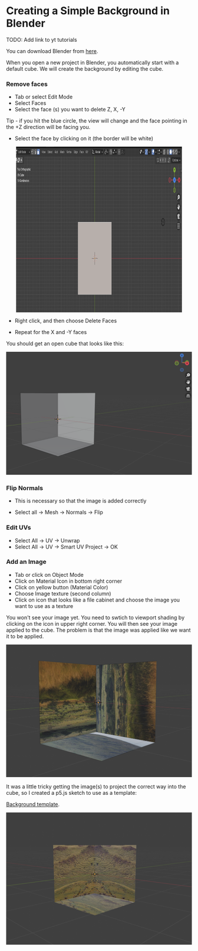 # Creating a Simple Background in Blender

TODO: Add link to yt tutorials

You can download Blender from [here](https://www.blender.org/download/).

When you open a new project in Blender, you automatically start with a default cube. We will create the background by editing the cube.

### Remove faces

- Tab or select Edit Mode
- Select Faces
- Select the face (s) you want to delete Z, X, -Y

Tip - if you hit the blue circle, the view will change and the face pointing in the +Z direction will be facing you.

- Select the face by clicking on it (the border will be white)

<img class="img" src="assets/delete-Z.png" alt="Deleting the positive Z face" style=" display: block;
    margin-left: auto;
    margin-right: auto;" width="450" height="450">

- Right click, and then choose Delete Faces

- Repeat for the X and -Y faces

You should get an open cube that looks like this:

![cube-with-deleted-faces](assets/cube-with-deleted-faces.png)

### Flip Normals

- This is necessary so that the image is added correctly

- Select all -> Mesh -> Normals -> Flip

### Edit UVs

- Select All -> UV -> Unwrap
- Select All -> UV -> Smart UV Project -> OK

### Add an Image

- Tab or click on Object Mode
- Click on Material Icon in bottom right corner
- Click on yellow button (Material Color)
- Choose Image texture (second column)
- Click on icon that looks like a file cabinet and choose the image you want to use as a texture

You won't see your image yet. You need to swtich to viewport shading by clicking on the icon in upper right corner. You will then see your image applied to the cube. The problem is that the image was applied like we want it to be applied.

![cube-with-images](assets/messed-up.png)

It was a little tricky getting the image(s) to project the correct way into the cube, so I created a p5.js sketch to use as a template:

[Background template](https://editor.p5js.org/kfahn/sketches/qjBEbk-my).

![finished-background](assets/finished-background.png)
